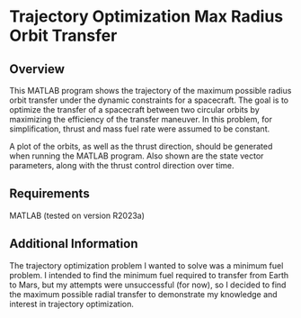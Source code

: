 # Trajectory Optimization Max Radius Orbit Transfer
## Overview
This MATLAB program shows the trajectory of the maximum possible radius orbit transfer under the dynamic constraints for a spacecraft. The goal is to optimize the transfer of a spacecraft between two circular orbits by maximizing the efficiency of the transfer maneuver. In this problem, for simplification, thrust and mass fuel rate were assumed to be constant. 

A plot of the orbits, as well as the thrust direction, should be generated when running the MATLAB program. Also shown are the state vector parameters, along with the thrust control direction over time.

## Requirements
MATLAB (tested on version R2023a)

## Additional Information
The trajectory optimization problem I wanted to solve was a minimum fuel problem. I intended to find the minimum fuel required to transfer from Earth to Mars, but my attempts were unsuccessful (for now), so I decided to find the maximum possible radial transfer to demonstrate my knowledge and interest in trajectory optimization.
